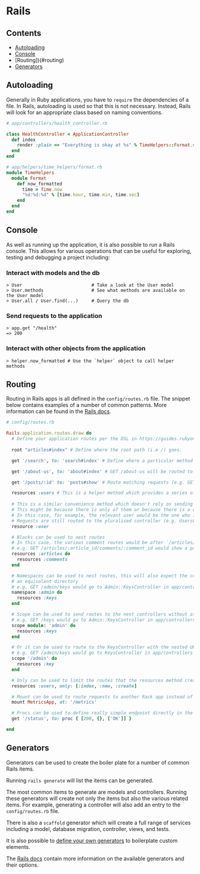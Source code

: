# Rails

## Contents

- [Autoloading](#autoloading)
- [Console](#console)
- [Routing])(#routing)
- [Generators](#generators)

## Autoloading

Generally in Ruby applications, you have to `require` the dependencies of a file. In Rails, autoloading is used so that this is not necessary. Instead, Rails will look for an appropriate class based on naming conventions. 

```ruby
# app/controllers/health_controller.rb

class HealthController < ApplicationController
  def index
    render :plain => "Everything is okay at %s" % TimeHelpers::Format.now_formatted
  end
end

# app/helpers/time_helpers/format.rb
module TimeHelpers
  module Format
    def now_formatted
      time = Time.now
      "%d:%d:%d" % [time.hour, time.min, time.sec]
    end
  end
end
```

## Console

As well as running up the application, it is also possible to run a Rails console. This allows for various operations that can be useful for exploring, testing and debugging a project including:

### Interact with models and the db

```
> User                          # Take a look at the User model
> User.methods                  # See what methods are available on the User model
> User.all / User.find(...)     # Query the db
```

### Send requests to the application

```
> app.get "/health"
=> 200 
```

### Interact with other objects from the application

```
> helper.now_formatted # Use the `helper` object to call helper methods
```

## Routing

Routing in Rails apps is all defined in the `config/routes.rb` file. The snippet below contains examples of a number of common patterns. More information can be found in the [Rails docs](https://guides.rubyonrails.org/routing.html).

```ruby
# config/routes.rb

Rails.application.routes.draw do
  # Define your application routes per the DSL in https://guides.rubyonrails.org/routing.html
  
  root "articles#index" # Define where the root path (i.e /) goes.

  get '/search', to: 'search#index' # Define where a particular method and route go.

  get '/about-us', to: 'about#index' # GET /about-us will be routed to the `index` method of the `AboutController` (expected in app/controllers/about_controller.rb)

  get '/posts/:id' to: 'posts#show' # Route matching requests (e.g. GET /posts/17) to posts#show with the id param set.

  resources :users # This is a helper method which provides a series of routes pointing to the UsersController covering all of the CRUD methods.
  
  # This is a similar convenience method which doesn't rely on sending an id for individiual items.
  # This might be because there is only of them or because there is a different way of determining the individual item of interest.
  # In this case, for example, the relevant user would be the one who is currently logged in.
  # Requests are still routed to the pluralised controller (e.g. UsersController) and this can be used in conjuctions with the resources method.
  resource :user

  # Blocks can be used to nest routes
  # In this case, the various comment routes would be after `/articles/:article_id`
  # e.g. GET /articles/:article_id/comments/:comment_id would show a particular comment on a particular article
  resources :articles do
    resources :comments
  end

  # Namespaces can be used to nest routes, this will also expect the controllers to be nested in
  # an equivalent directory
  # e.g. GET /admin/keys would go to Admin::KeysController in app/controllers/admin
  namespace :admin do
    resources :keys
  end

  # Scope can be used to send routes to the nest controllers without affecting the URL
  # e.g. GET /keys would go to Admin::KeysController in app/controllers/admin
  scope module: 'admin' do
    resources :keys
  end

  # Or it can be used to route to the KeysController with the nested URL
  # e.g. GET /admin/keys would go to KeysController in app/controllers
  scope '/admin' do
    resources :key
  end

  # Only can be used to limit the routes that the resources method created
  resources :users, only: [:index, :new, :create]

  # Mount can be used to route requests to another Rack app instead of a rails controller
  mount MetricsApp, at: '/metrics'

  # Procs can be used to define really simple endpoint directly in the routes file
  get '/status', to: proc { [200, {}, ['OK']] }

end
```

## Generators

Generators can be used to create the boiler plate for a number of common Rails items. 

Running `rails generate` will list the items can be generated. 

The most common items to generate are models and controllers. Running these generators will create not only the items but also the various related items. For example, generating a controller will also add an entry to the `config/routes.rb` file. 

There is also a `scaffold` generator which will create a full range of services including a model, database migration, controller, views, and tests. 

It is also possible to [define your own generators](https://guides.rubyonrails.org/generators.html) to boilerplate custom elements.

The [Rails docs](https://guides.rubyonrails.org/command_line.html#bin-rails-generate) contain more information on the available generators and their options. 

